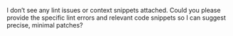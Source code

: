 I don’t see any lint issues or context snippets attached. Could you please provide the specific lint errors and relevant code snippets so I can suggest precise, minimal patches?